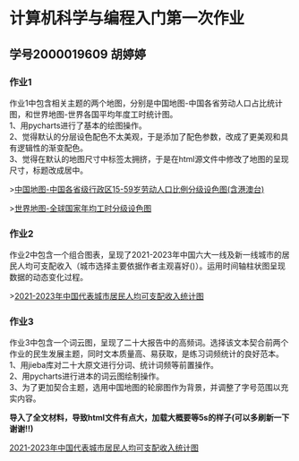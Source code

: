 <h1>计算机科学与编程入门第一次作业</h1>
<h2>学号2000019609 胡婷婷</h2>
<h3>作业1</h3>
<p>作业1中包含相关主题的两个地图，分别是中国地图-中国各省劳动人口占比统计图，和世界地图-世界各国平均年度工时统计图。<br>1、用pycharts进行了基本的绘图操作。<br>2、觉得默认的分层设色配色不太美观，于是添加了配色参数，改成了更美观和具有逻辑性的渐变配色。<br>3、觉得在默认的地图尺寸中标签太拥挤，于是在html源文件中修改了地图的呈现尺寸，标题改成居中。</p>
<p>><a href="https://hutingting20021120.github.io/laborforce.html">中国地图-中国各省级行政区15-59岁劳动人口比例分级设色图(含港澳台)</a></p>
<p>><a href="https://hutingting20021120.github.io/annualworkinghours.html">世界地图-全球国家年均工时分级设色图</a></p>
<h3>作业2</h3>
<p>作业2中包含一个组合图表，呈现了2021-2023年中国六大一线及新一线城市的居民人均可支配收入（城市选择主要依据作者主观喜好()）。运用时间轴柱状图呈现数据的动态变化过程。</p>
<p>><a href="https://hutingting20021120.github.io/perincome.html">2021-2023年中国代表城市居民人均可支配收入统计图</a></p>
<h3>作业3</h3>
<p>作业3中包含一个词云图，呈现了二十大报告中的高频词。选择该文本契合前两个作业的民生发展主题，同时文本质量高、易获取，是练习词频统计的良好范本。<br>1、用jieba库对二十大原文进行分词、统计词频等前置操作。<br>2、用pycharts进行进本的词云图绘制操作。<br>3、为了更加契合主题，选用中国地图的轮廓图作为背景，并调整了字号范围以充实内容。</p>
<p><strong>导入了全文材料，导致html文件有点大，加载大概要等5s的样子(可以多刷新一下谢谢!!)</strong></p>
<p><a href="https://hutingting20021120.github.io/wordcloudofmeeting.html">2021-2023年中国代表城市居民人均可支配收入统计图</a></p>
